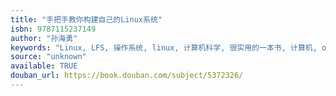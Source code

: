 ```yaml
---
title: "手把手教你构建自己的Linux系统"
isbn: 9787115237149
author: "孙海勇"
keywords: "Linux, LFS, 操作系统, linux, 计算机科学, 很实用的一本书, 计算机, os"
source: "unknown"
available: TRUE
douban_url: https://book.douban.com/subject/5372326/
---
```

